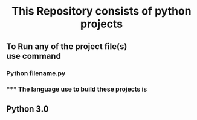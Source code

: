 <center><h1>This Repository consists of python projects</h1></center>
  <h2> To Run any of the project file(s)<br> 
      use command <br><h3> Python filename.py </h3>
   </h2>
   
  <h3>*** The language use to build these projects is <h2>Python 3.0</h2></h3>
